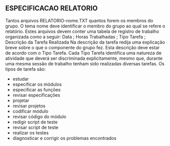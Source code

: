 ## ESPECIFICACAO RELATORIO

Tantos arquivos RELATORIO-nome.TXT quantos forem os membros do grupo. O tema nome deve identificar o membro do grupo ao qual se refere o relatório. Estes arquivos devem conter uma tabela de registro de trabalho organizada como a seguir:
Data ; Horas Trabalhadas ; Tipo Tarefa ; Descrição da Tarefa Realizada
Na descrição da tarefa redija uma explicação breve sobre o que o componente do grupo fez. Esta descrição deve estar de acordo com o Tipo Tarefa. Cada Tipo Tarefa identifica uma natureza de atividade que deverá ser discriminada explicitamente, mesmo que, durante uma mesma sessão de trabalho tenham sido realizadas diversas tarefas.
Os tipos de tarefa são:
- estudar
- especificar os módulos
- especificar as funções
- revisar especificações
- projetar
- revisar projetos
- codificar módulo
- revisar código do módulo
- redigir script de teste
- revisar script de teste
- realizar os testes
- diagnosticar e corrigir os problemas encontrados
